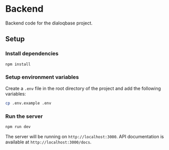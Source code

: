 # Backend

Backend code for the dialoqbase project.


## Setup

### Install dependencies

```bash
npm install
```

### Setup environment variables

Create a `.env` file in the root directory of the project and add the following variables:

```bash
cp .env.example .env
```

### Run the server

```bash
npm run dev
```

The server will be running on `http://localhost:3000`. API documentation is available at `http://localhost:3000/docs`. 
